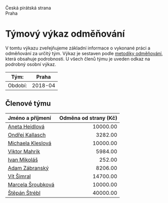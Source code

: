 Česká pirátská strana  
Praha

Týmový výkaz odměňování
===========================

V tomtu výkazu zveřejňujeme základní informace o vykonané práci a odměňování
za určitý tým. Výkaz je sestaven podle [metodiky odměňování][metodika],
která obsahuje podrobnosti. U všech členů týmu je uveden odkaz na podrobný osobní výkaz.

Tým:                     | Praha
-----------------------  | --------------------
Období:                  | 2018-04

Členové týmu
--------------

| Jméno a příjmení                        |   Odměna od strany (Kč) |
|:----------------------------------------|------------------------:|
| [Aneta Heidlová](aneta-heidlova/)       |                10000.00 |
| [Ondřej Kallasch](ondrej-kallasch/)     |                 3282.00 |
| [Michaela Kleslová](michaela-kleslova/) |                10000.00 |
| [Viktor Mahrik](viktor-mahrik/)         |                 5984.00 |
| [Ivan Mikoláš](ivan-mikolas/)           |                  252.00 |
| [Adam Zábranský](adam-zabransky/)       |                 8206.00 |
| [Vít Šimral](vit-simral/)               |                14700.00 |
| [Marcela Šroubková](marcela-sroubkova/) |                10000.00 |
| [Štěpán Štrébl](stepan-strebl/)         |                40000.00 |


[metodika]: https://redmine.pirati.cz/projects/po/wiki/Odmenovani

